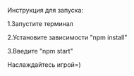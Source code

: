Инструкция для запуска:

1.Запустите терминал

2.Установите зависимости "npm install"

3.Введите "npm start"

Наслаждайтесь игрой=)

